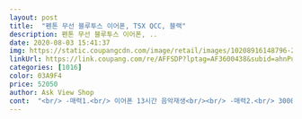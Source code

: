 ```yaml
---
layout: post 
title:  "펜톤 무선 블루투스 이어폰, TSX QCC, 블랙" 
description: 펜톤 무선 블루투스 이어폰, ..
date: 2020-08-03 15:41:37 
img: https://static.coupangcdn.com/image/retail/images/10208916148796-2798c879-3bfb-44a4-8f2b-7afed6a832c0.jpg 
linkUrl: https://link.coupang.com/re/AFFSDP?lptag=AF3600438&subid=ahnPublicAsk&pageKey=1267680731&itemId=2271297881&vendorItemId=70268512204&traceid=V0-113-6332044f6f4b9e15 
categories: [1016] 
color: 03A9F4 
price: 52050 
author: Ask View Shop 
cont:  "<br/> -매력1.<br/> 이어폰 13시간 음악재생<br/><br/> -매력2.<br/> 3000mAh 케이스 배터리<br/><br/> -매력3.<br/> 퀄컴칩셋에 APTX코덱적용으로 CD급 음질<br/><br/> -매력4.<br/> 이어폰 음질<br/><br/> -매력5.<br/> 이상적인 가격<br/><br/> -매력6.<br/> 노이즈캔슬링 통화<br/><br/> -매력7.<br/> IPX7 완전방수<br/><br/> -매력8.<br/> C타입 충전포트<br/><br/> -매력9.<br/> 상품구성<br/>1.<br/>aptX 지원<br/>10.<br/> 정전식 터치<br/>11.<br/> 배터리 정격전압에 대해 설명해준점<br/>12.<br/> 페어링이 안된다는분<br/>13.<br/> 개인적인 생각<br/>2.<br/>블루투스5.<br/>0<br/>3.<br/>TWS PLUS<br/>4.<br/>배터리용량<br/>4주 고민한 후 산 제품이라 기대도 컸는데<br/>5.<br/>전화<br/>5만원에 나올수없는 스펙이기도 하고<br/>5핀이 아니라 C타입 충전포트라 갤럭시 핸드폰 충전기를 쓸수 있다는 장점이 너무 좋았어요.<br/><br/>6.<br/>방수<br/>60/3000 이런스팩 보기 어렵습니다 제가 실사용이 많지는 않았지만<br/>7.<br/>C타입<br/>8.<br/> 9각형 디자인<br/>9.<br/> 한글음성지원<br/>aptX의 음질이 정말 상당히 고급지고 악기소리,울림 등 비교될만큼 좋음을 느낄수있습니다<br/>QCC 제품 소개 내용을 바탕으로 제가 비교해서 리뷰하겠습니다<br/>QCC가 뭔가 했더니만 퀄컴칩셋의 영어준말이더군요.<br/><br/>가끔 노래가 끊어지는 현상이 있던데 그럴땐 재생을 멈췄다가 다시 실행해보니<br/>가끔 우천시 우산에 이어폰 챙기다보면 자꾸 어디걸리고<br/>가벼운 양말이나 옷제품도 아니고, 전자제품인데 이렇게 안에 충전재도 없이 보내시면,,,<br/>가장 최신에 나온 최신제품이고 상위제품이었습니다.<br/><br/>걸리적거려서 블루투스 이어폰을 검색 해보았어요<br/>계속 지켜봤는데,,,결국 제가 찾아냈습니다.<br/> 5만원대라니,,,,<br/>고르고 고르다 요걸로 당춈!!ㅎㅎ<br/>구매해보니  케이스도 넘넘 고급스럽네요 !!<br/>귀에 꽂고만 있으도 바깥소리가 잘안들려서<br/>귀에 착감기는 착용감이 맘에 드네요<br/>귀에서 잘 빠지지 않을까 걱정했는데 윙팁이 있는 무선이어폰급으로 안빠집니다 뛰어도 안빠지며 어느정도 차음력도 있어 노이즈캔슬링으로 음악 청취에 도움이 됬습니다<br/>그만큼 무게가 있긴하지만 다른회사의 40/380과 비교해서 그닥 큰 차이가 없습니다<br/>근데, CVC 8.<br/>0 이 적용된 노이즈캔슬링이라 통화할때 주변잡음없이<br/>긍데<br/>기대보다도 더 품질이 좋아서 너무 뿌듯합니다.<br/>!!!<br/>깔끔하고 깨끗했어요.<br/><br/>깨끗하게 통화가 되서 좋습니다.<br/> 솔직하게 말하면, 통화음질은 에어팟이<br/>끌리지 않을수가 없었습니다.<br/><br/>노래를 켜게 될 경우 소리가 너무 커서 깜짝깜짝 놀랄때가 많았어요.<br/><br/>다른 제품은 사용하다 보면 음질이 불편하고 저음부분도 음질이 왜곡되고 이상했어요.<br/><br/>다시 잘되네요<br/>단, 제품설명서가 박스 맨 하단에 있어서,,,찾기가 쪼금 에러였어요... <br/>^^<br/>단점에 대해서 말해보라면 그냥 없습니다 TSX는 제품이 나온지가 좀 되서 어느정도 인지력과 네이버에서 리뷰가 보이지만 QCC는 가장 최신에 나온 제품이라 제품에 대한 리뷰가 적어 걱정도 많았지만 TSX 그 이상보다 좋은 업그레이드 버전이고 좋은 제품이라 할수있으니 걱정없이 구매 추천드립니다<br/>도움되셨으면 추천 부탁드립니다 ㅎㅎ<br/>동봉되는 C타입 USB케이블의 길이도 딱 좋습니다<br/>따로 어플로 재생 누르지않아도 되어서 좋네요<br/>몇일전에 구매한 다른 블루투스 이어폰 AAC 코텍과 비교하니<br/>목소리가 딱딱한 로봇목소리가 아니라 부드러운 목소리 입니다<br/>물리적 버튼 터치 형태의 무선이어폰을 써봤는데 버튼누를때 귀가 눌려서 정말 아픕니다.<br/> QCC는 정전식이라 가볍게 터치로 편하게 작동할수있습니다 터치가 너무 예민하다는분들이 계시던데 적응기간이 지나면 조절하기 정말 쉽습니다<br/>물에 빠질일은 없더라도 흘리거나 실수로 물이 튀더라도 IPX7등급이니 걱정할필요없어서 좋습니다 물튈까봐 신경쓰는거 자체가 귀찮은일인데 그러지 않으니 굳굳<br/>배터리 용량이 워낙 작아 출퇴근시간에 1시간만 들어도 전원이 꺼지는<br/>불필요한 것 없이 딱 좋은 구성입니다.<br/> 제품박스가 애플처럼 비닐로 랩핑이 되어있어서<br/>브랜드 제품을 사기로 했습니다.<br/><br/>블루투스 이어폰을 새로 사기위해 4주를 고민했고 욕심도 많아서 이리저리 많이 따졌지요.<br/><br/>빠른배송으로 잘받았어요<br/>사용시 자동으로 블루투스가 연결이 되어서<br/>사용할 수 있고 케이스가 무광에 블랙이라 참 고급스러워요.<br/><br/>사진에서 보시면 아시겠지만, 제품이 그냥 택배박스 없이 쿠팡용 비닐에 제품이 담아서 왔어요.<br/><br/>사후관리도 상당히 좋습니다 (상담 등등) 별5개면 5개인 제품이고<br/>상당한 편이었고, 제품평도 좋았으며, 펜톤 TSX QCC는 펜톤제품중에서도<br/>상대방도 잘들리고 저도 잘들리고 좋습니다 ㅎㅎ<br/>상황이 연출되었습니다.<br/> 이놈의 짝퉁 다시는 사나봐라 하고, 제대로된<br/>생활방수가 많더라구요.<br/> 완전방수라는 스펙!!!<br/>설명서는 한번 휙보았는데<br/>쉽게 부서질 수 있을것 같아요.<br/> 다행이 펜톤 제품자체 박스가 튼튼해서 전 문제없게 배송받을 수<br/>실사용하면서 막 눌러보니 이해가 되네요 푸핳<br/>싼티가 안나는 이 고급짐이 착용할때 기분을 좋게해줍니다<br/>아무리 비싼것도 10시간 까지만 되는걸로 알고 있습니다.<br/><br/>아직까지는 만족합니다!!<br/>아직까지는 큰 불편함은 없는데<br/>아휴, 리뷰를 상세하게 쓰다보니 길어졌네요.<br/><br/>안전하게 보내주세요.<br/><br/>앞으로도 좋은제품 많이 만들어주세요.<br/><br/>없네요!!!!!^^<br/>에어팟 프로도 나와서 그냥 에어팟은 철 지난거 같기도 하고,,,,<br/>에어팟은 팬션에 놀러갔다가 분실,,,하였고<br/> -.<br/><br/> -<br/>에어팟이나 버즈 같은 것은 금액이 너무 부담이 됐어요.<br/><br/>오랜기간 고민하다 결국 펜톤 TSX QCC를 구입하게된<br/>완전방수 IPX7등급이라니... <br/> 이어폰을 들고 다니던 중 비가와서 고장나거나<br/>요즘 나오는 이어폰들이 거의 5핀이라 충전시 정말 불편하거든요.<br/><br/>요즘 아이유 Love poem 많이 듣는데, 펜톤 TSX QCC와 함께하니 노래가 더 좋게들립니다.<br/><br/>응원합니다.<br/> 화이팅!!!!<br/>이 장점을 모두 채우려면 적어도 10만원대로 넘어가야한다고 생각했지만<br/>이건 정말이지 넘사벽입니다.<br/>  시중에 나와 있는 이어폰 제품중에 최고 사용시간 같아요.<br/><br/>이게 에어팟프로에 있는 액티브 노이즈캔슬링은 아니더라구요.<br/>ㅋㅋㅋ<br/>이어폰 사용시간도 13시간이라 넘사벽이지만,  케이스는 3000mAh용량이라 완충시 12개월정도<br/>이어폰 왼쪽을 꺼내든 오른쪽을 꺼내든 페어링이 양쪽 다 잘되기때문에 상당히 좋은 기능인것같습니다<br/>이어폰, 충전케이스, C타입 충전케이블, 이어팁(여분2쌍), 한글/영문 설명서가 들어있었고<br/>이유와 이제품의 매력을 설명해 보겠습니다.<br/><br/>이제품은 음악감상 할때나 영상을 볼때 모두 편합니다.<br/><br/>일단 사용시간 신경 안쓰고 쓸 수 있다는 게 정말 신세계입니다.<br/><br/>일주일 사용하는 동안에 팬톤 TSX QCC의 블루투스가 끊긴적이 한번도 없었습니다<br/>일주일 실사용 후기입니다<br/>있었지만, 이부분은 개선이 이뤄줬습 좋겠네요.<br/> 택배박스에 충전재 빵빵하게 넣어서,,,<br/>자꾸 예전 제품과 비교를 하게 되는데,, 예전 제품은 영상,노래 음량차이가 커서 영상보다가<br/>잠시 빼는 경우가 있는데 분실될까 살짝이 염려스러울때도 있어요ㅎㅎ<br/>저가제품은 아예 보지 않았고, 퀄컴칩셋에 스펙이 좋고,,,가격이 적당했으면 하고 59만원대 제품으로<br/>저는 막귀는 아니라고 생각합니다.<br/><br/>저는 무슨 물건이든 구매할때 오래 고민하는 편이에요.<br/><br/>저는 오디오 코텍에 대해 잘 몰랐는데<br/>저는 원래 4만원대 짝퉁 차이팟과 애플 에어팟을 사용했었습니다.<br/><br/>저렴하면서 괜찮은 스펙을 가진 국산제품을 4주째 검색하던중<br/>저렴한 가격대, 국산제품을 찾으신다면 펜톤 TSX QCC를 추천합니다.<br/><br/>정말 걱정없이 쓸 수 있어요.<br/><br/>제가 보기엔 고장이 아니라 대부분이 페어링을 좀 어려워하시는것 같습니다 설명서대로 잘 두드리면 싱글사용, 좌우 어디를 먼저 꺼내든 페어링 등등 정말 빠르고 잘됩니다 고장이라고 하기전에 조금더 시간을 내서 천천히 두드려보는게 어떨까 생각이 듭니다<br/>제가 통화할땐 불편없이 통화가 가능했습니다.<br/><br/>좀 아쉬운게<br/>좋긴 좋아요... <br/> 물론 가격차이가 흐드드 하니깐,,,,비교는 좀 그렇지만,,,,<br/>줄있는 이어폰이 좋긴한데<br/>차이팟은 사용한지 3주만에 이어폰 배터리가 고장났고<br/>참, 한가지 아쉬운 점을 까먹었네요.<br/><br/>충전후 며칠 사용했는데도 배터리 짱짱합니다<br/>칭찬밖에 없어서 뭔가 업자같지만 진짜 좋다생각합니다<br/>쿠팡 기사님,,,언제나 빠르고 안전하게 배송해주시느라 고생이 많으세요... <br/>홧팅!!!!<br/>퀄컴칩셋, 13시간 음악재생, APTX코덱 음질, 노이즈캔슬링 통화, IPX7 완전방수<br/>퀄컴칩셋은 삼성갤럭시에서도 쓰는 세계적인 칩셋이라 뭐 딱히 부연설명할게 없습니다.<br/><br/>트렌드에 맞게 C타입인점 정말 좋습니다<br/>팬톤 제품을 통해서 블루투스 이어폰이 고전압 충전으로 인해 고장이 날수있음을 알게되었습니다 제품에 대한 이해도가 높은 회사라고 생각되서 든든했습니다 그래서 저는 브리츠의 500mAh 충전기를 구매해서 사용중입니다 ㅎㅎ<br/>펜톤 TSX QCC는 그런 일이 없었어요.<br/><br/>펜톤 TSX QCC는 배송비 포함해서 5만원 초반대이니 만족스럽지 않을 수가<br/>펜톤 TSX QCC라는 제품을 알게 되었습니다.<br/><br/>펜톤이라는 브랜드 자체가 블루투스 이어폰중에서는 이미 인지도가<br/>하나라도 잃어버리면 재구입 비용도 너무 부담이었습니다.<br/><br/>하루 13시간을 쓰면서 일주일 사용동안 본체 배터리 용량 한칸도 못달아봤습니다 정말 진짜 정말 용량이 큽니다<br/>하루를 생각해 보면, 출퇴근시간, 점심시간 산책, 그리고 퇴근후 조깅, 자면서 유튜브듣기 등등<br/>하면 어쩌나 항상 걱정이었는데, 시중에 나와있는 이어폰들은 거의 IPX4나 IPX5<br/>" 
---
```

